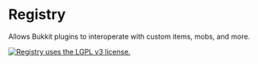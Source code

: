 # Registry
Allows Bukkit plugins to interoperate with custom items, mobs, and more.

[![Registry uses the LGPL v3 license.](https://www.gnu.org/graphics/lgplv3-147x51.png)](https://www.gnu.org/licenses/lgpl-3.0.en.html)
